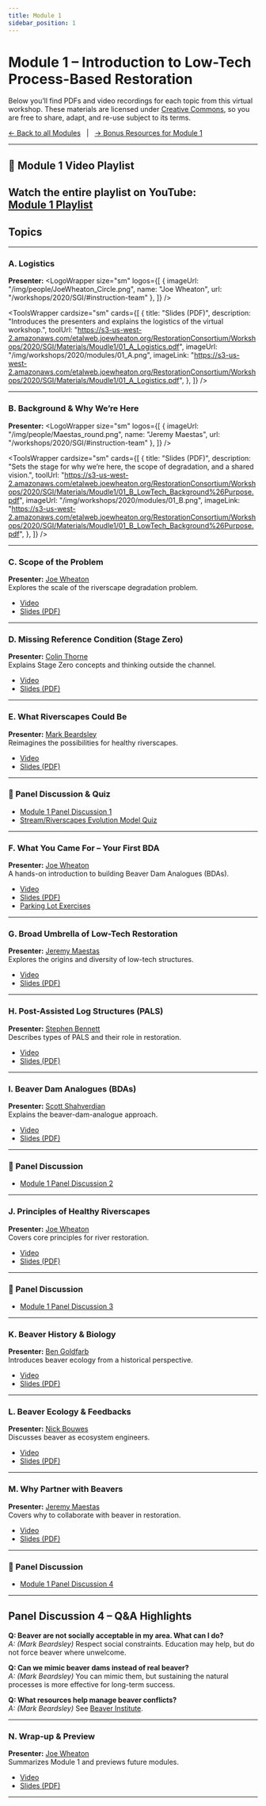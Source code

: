 ```yaml
---
title: Module 1
sidebar_position: 1
---
```


# Module 1 – Introduction to Low-Tech Process-Based Restoration

Below you’ll find PDFs and video recordings for each topic from this virtual workshop. These materials are licensed under [Creative Commons](https://creativecommons.org/), so you are free to share, adapt, and re-use subject to its terms.

[← Back to all Modules](/resources/Topics/) &nbsp; | &nbsp; [→ Bonus Resources for Module 1](/resources/Topics/01_Overview/)

---

## 🎥 Module 1 Video Playlist

Watch the entire playlist on YouTube:  
[Module 1 Playlist](https://www.youtube.com/playlist?list=PLjhZYBVnXmga114fdPTOzh60t8lDUm_Mi)
<YouTubeEmbed videoId="videoseries?si=ShLyh1OooBaksIn1&amp;list=PLjhZYBVnXmga114fdPTOzh60t8lDUm_Mi" />
---

## Topics

---

### A. Logistics

**Presenter:** 
<LogoWrapper
  size="sm"
  logos={[
    {
      imageUrl: "/img/people/JoeWheaton_Circle.png",
      name: "Joe Wheaton",
      url: "/workshops/2020/SGI/#instruction-team"
    },
  ]}
/>

<ToolsWrapper
    cardsize="sm"
    cards={[
    {
      title: "Slides (PDF)",
      description: "Introduces the presenters and explains the logistics of the virtual workshop.",
      toolUrl: "https://s3-us-west-2.amazonaws.com/etalweb.joewheaton.org/RestorationConsortium/Workshops/2020/SGI/Materials/Moudle1/01_A_Logistics.pdf",
      imageUrl: "/img/workshops/2020/modules/01_A.png",
      imageLink: "https://s3-us-west-2.amazonaws.com/etalweb.joewheaton.org/RestorationConsortium/Workshops/2020/SGI/Materials/Moudle1/01_A_Logistics.pdf",
    },
  ]}
/>

---

### B. Background & Why We’re Here

**Presenter:**
<LogoWrapper
  size="sm"
  logos={[
    {
      imageUrl: "/img/people/Maestas_round.png",
      name: "Jeremy Maestas",
      url: "/workshops/2020/SGI/#instruction-team"
    },
  ]}
/> 

<ToolsWrapper
    cardsize="sm"
    cards={[
    {
      title: "Slides (PDF)",
      description: "Sets the stage for why we’re here, the scope of degradation, and a shared vision.",
      toolUrl: "https://s3-us-west-2.amazonaws.com/etalweb.joewheaton.org/RestorationConsortium/Workshops/2020/SGI/Materials/Moudle1/01_B_LowTech_Background%26Purpose.pdf",
      imageUrl: "/img/workshops/2020/modules/01_B.png",
      imageLink: "https://s3-us-west-2.amazonaws.com/etalweb.joewheaton.org/RestorationConsortium/Workshops/2020/SGI/Materials/Moudle1/01_B_LowTech_Background%26Purpose.pdf",
    },
  ]}
/>

<YouTubeEmbed videoId="pTGj84HeDvg" />


---

### C. Scope of the Problem

**Presenter:** [Joe Wheaton](/workshops/2020/SGI/#instruction-team)  
Explores the scale of the riverscape degradation problem.

- [Video](https://www.youtube.com/watch?v=GnM52tj1BbI)  
- [Slides (PDF)](https://s3-us-west-2.amazonaws.com/etalweb.joewheaton.org/RestorationConsortium/Workshops/2020/SGI/Materials/Moudle1/01_C_LowTech_ScopeNeed.pdf)

---

### D. Missing Reference Condition (Stage Zero)

**Presenter:** [Colin Thorne](/workshops/2020/SGI/#instruction-team)  
Explains Stage Zero concepts and thinking outside the channel.

- [Video](https://www.youtube.com/watch?v=lSMl-8Mh0Iw)  
- [Slides (PDF)](https://s3-us-west-2.amazonaws.com/etalweb.joewheaton.org/RestorationConsortium/Workshops/2020/SGI/Materials/Moudle1/01_D_Missing_ReferenceCondition_print.pdf)

---

### E. What Riverscapes Could Be

**Presenter:** [Mark Beardsley](/workshops/2020/SGI/#instruction-team)  
Reimagines the possibilities for healthy riverscapes.

- [Video](https://www.youtube.com/watch?v=nMGmkIl6gVI)  
- [Slides (PDF)](https://s3-us-west-2.amazonaws.com/etalweb.joewheaton.org/RestorationConsortium/Workshops/2020/SGI/Materials/Moudle1/01_E_WhatRiverscapesCouldBepdf.pdf)

---

### 🎤 Panel Discussion & Quiz

- [Module 1 Panel Discussion 1](https://youtu.be/rGe5W8-PwlM)  
- [Stream/Riverscapes Evolution Model Quiz](/resources/Topics/01_Overview/sem)

---

### F. What You Came For – Your First BDA

**Presenter:** [Joe Wheaton](/workshops/2020/SGI/#instruction-team)  
A hands-on introduction to building Beaver Dam Analogues (BDAs).

- [Video](https://www.youtube.com/watch?v=WMVk1aiINW8)  
- [Slides (PDF)](https://s3-us-west-2.amazonaws.com/etalweb.joewheaton.org/RestorationConsortium/Workshops/2020/SGI/Materials/Moudle1/01_F_ParkingLotBDA.pdf)  
- [Parking Lot Exercises](/resources/Topics/01_Overview/parkinglot)

---

### G. Broad Umbrella of Low-Tech Restoration

**Presenter:** [Jeremy Maestas](/workshops/2020/SGI/#instruction-team)  
Explores the origins and diversity of low-tech structures.

- [Video](https://www.youtube.com/watch?v=x4LogsoQEn0)  
- [Slides (PDF)](https://s3-us-west-2.amazonaws.com/etalweb.joewheaton.org/RestorationConsortium/Workshops/2020/SGI/Materials/Moudle1/01_G_LowTechApproaches_Overview.pdf)

---

### H. Post-Assisted Log Structures (PALS)

**Presenter:** [Stephen Bennett](/workshops/2020/SGI/#instruction-team)  
Describes types of PALS and their role in restoration.

- [Video](https://www.youtube.com/watch?v=uMuV7xfXoTw)  
- [Slides (PDF)](https://s3-us-west-2.amazonaws.com/etalweb.joewheaton.org/RestorationConsortium/Workshops/2020/SGI/Materials/Moudle1/01_H_LowTechApproaches_PALS.pdf)

---

### I. Beaver Dam Analogues (BDAs)

**Presenter:** [Scott Shahverdian](/workshops/2020/SGI/#instruction-team)  
Explains the beaver-dam-analogue approach.

- [Video](https://www.youtube.com/watch?v=kMo9V32Gv3o)  
- [Slides (PDF)](https://s3-us-west-2.amazonaws.com/etalweb.joewheaton.org/RestorationConsortium/Workshops/2020/SGI/Materials/Moudle1/01_I_LowTechApproaches_BDAS.pdf)

---

### 🎤 Panel Discussion

- [Module 1 Panel Discussion 2](https://youtu.be/Zd8jjMyIMsY)

---

### J. Principles of Healthy Riverscapes

**Presenter:** [Joe Wheaton](/workshops/2020/SGI/#instruction-team)  
Covers core principles for river restoration.

- [Video](https://www.youtube.com/watch?v=v5gZQDEXlxQ)  
- [Slides (PDF)](https://s3-us-west-2.amazonaws.com/etalweb.joewheaton.org/RestorationConsortium/Workshops/2020/SGI/Materials/Moudle1/01_J_Principles.pdf)

---

### 🎤 Panel Discussion

- [Module 1 Panel Discussion 3](https://youtu.be/ArJ2SuiCyyo)

---

### K. Beaver History & Biology

**Presenter:** [Ben Goldfarb](/workshops/2020/SGI/#instruction-team)  
Introduces beaver ecology from a historical perspective.

- [Video](https://www.youtube.com/watch?v=nl7_zi2844g)  
- [Slides (PDF)](https://s3-us-west-2.amazonaws.com/etalweb.joewheaton.org/RestorationConsortium/Workshops/2020/SGI/Materials/Moudle1/01_K_Beaver_Goldfarb.pdf)

---

### L. Beaver Ecology & Feedbacks

**Presenter:** [Nick Bouwes](/workshops/2020/SGI/#instruction-team)  
Discusses beaver as ecosystem engineers.

- [Video](https://www.youtube.com/watch?v=lwd7syUKh4c)  
- [Slides (PDF)](https://s3-us-west-2.amazonaws.com/etalweb.joewheaton.org/RestorationConsortium/Workshops/2020/SGI/Materials/Moudle1/01_L_Beaver.pdf)

---

### M. Why Partner with Beavers

**Presenter:** [Jeremy Maestas](/workshops/2020/SGI/#instruction-team)  
Covers why to collaborate with beaver in restoration.

- [Video](https://www.youtube.com/watch?v=v8_EU3ZVH6A)  
- [Slides (PDF)](https://s3-us-west-2.amazonaws.com/etalweb.joewheaton.org/RestorationConsortium/Workshops/2020/SGI/Materials/Moudle1/01_M_Beaver_WrapUp.pdf)

---

### 🎤 Panel Discussion

- [Module 1 Panel Discussion 4](https://youtu.be/nxDTnL56Ass)

---

## Panel Discussion 4 – Q&A Highlights

**Q: Beaver are not socially acceptable in my area. What can I do?**  
*A: (Mark Beardsley)* Respect social constraints. Education may help, but do not force beaver where unwelcome.

**Q: Can we mimic beaver dams instead of real beaver?**  
*A: (Mark Beardsley)* You can mimic them, but sustaining the natural processes is more effective for long-term success.

**Q: What resources help manage beaver conflicts?**  
*A: (Mark Beardsley)* See [Beaver Institute](https://www.beaverinstitute.org).

---

### N. Wrap-up & Preview

**Presenter:** [Joe Wheaton](/workshops/2020/SGI/#instruction-team)  
Summarizes Module 1 and previews future modules.

- [Video](https://www.youtube.com/watch?v=O692jZohAnI)  
- [Slides (PDF)](https://s3-us-west-2.amazonaws.com/etalweb.joewheaton.org/RestorationConsortium/Workshops/2020/SGI/Materials/Moudle1/01_N_Synthesis.pdf)

---

